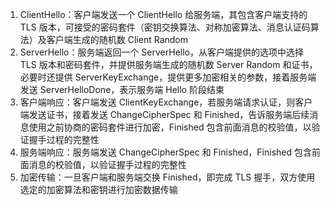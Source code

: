 1. ClientHello：客户端发送一个 ClientHello 给服务端，其包含客户端支持的 TLS 版本，可接受的密码套件（密钥交换算法、对称加密算法、消息认证码算法）及客户端生成的随机数 Client Random
2. ServerHello：服务端返回一个 ServerHello，从客户端提供的选项中选择 TLS 版本和密码套件，并提供服务端生成的随机数 Server Random 和证书，必要时还提供 ServerKeyExchange，提供更多加密相关的参数，接着服务端发送 ServerHelloDone，表示服务端 Hello 阶段结束
3. 客户端响应：客户端发送 ClientKeyExchange，若服务端请求认证，则客户端发送证书，接着发送 ChangeCipherSpec 和 Finished，告诉服务端后续消息使用之前协商的密码套件进行加密，Finished 包含前面消息的校验值，以验证握手过程的完整性
4. 服务端响应：服务端发送 ChangeCipherSpec 和 Finished，Finished 包含前面消息的校验值，以验证握手过程的完整性
5. 加密传输：一旦客户端和服务端交换 Finished，即完成 TLS 握手，双方使用选定的加密算法和密钥进行加密数据传输
